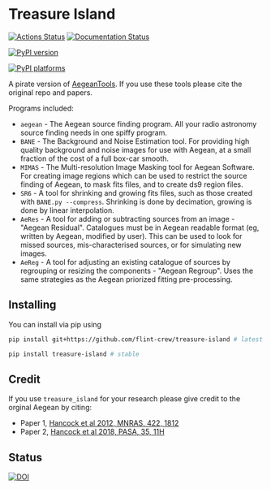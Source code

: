 # Treasure Island

[![Actions Status][actions-badge]][actions-link]
[![Documentation Status][rtd-badge]][rtd-link]

[![PyPI version][pypi-version]][pypi-link]
<!-- [![Conda-Forge][conda-badge]][conda-link] -->
[![PyPI platforms][pypi-platforms]][pypi-link]

<!-- [![GitHub Discussion][github-discussions-badge]][github-discussions-link] -->

<!-- SPHINX-START -->

<!-- prettier-ignore-start -->
[actions-badge]:            https://github.com/flint-crew/treasure-island/workflows/CI/badge.svg
[actions-link]:             https://github.com/flint-crew/treasure-island/actions
[conda-badge]:              https://img.shields.io/conda/vn/conda-forge/treasure-island
[conda-link]:               https://github.com/conda-forge/treasure-island-feedstock
[github-discussions-badge]: https://img.shields.io/static/v1?label=Discussions&message=Ask&color=blue&logo=github
[github-discussions-link]:  https://github.com/flint-crew/treasure-island/discussions
[pypi-link]:                https://pypi.org/project/treasure-island/
[pypi-platforms]:           https://img.shields.io/pypi/pyversions/treasure-island
[pypi-version]:             https://img.shields.io/pypi/v/treasure-island
[rtd-badge]:                https://readthedocs.org/projects/treasure-island/badge/?version=latest
[rtd-link]:                 https://treasure-island.readthedocs.io/en/latest/?badge=latest

<!-- prettier-ignore-end -->

A pirate version of [AegeanTools](https://github.com/PaulHancock/Aegean.git). If you use these tools please cite the original repo and papers.

Programs included:

- `aegean` - The Aegean source finding program. All your radio astronomy source finding needs in one spiffy program.
- `BANE` - The Background and Noise Estimation tool. For providing high quality background and noise images for use with Aegean, at a small fraction of the cost of a full box-car smooth.
- `MIMAS` - The Multi-resolution Image Masking tool for Aegean Software. For creating image regions which can be used to restrict the source finding of Aegean, to mask fits files, and to create ds9 region files.
- `SR6` - A tool for shrinking and growing fits files, such as those created with `BANE.py --compress`. Shrinking is done by decimation, growing is done by linear interpolation.
- `AeRes` - A tool for adding or subtracting sources from an image - "Aegean Residual". Catalogues must be in Aegean readable format (eg, written by Aegean, modified by user). This can be used to look for missed sources, mis-characterised sources, or for simulating new images.
- `AeReg` - A tool for adjusting an existing catalogue of sources by regrouping or resizing the components - "Aegean Regroup". Uses the same strategies as the Aegean priorized fitting pre-processing.

## Installing

You can install via pip using

```bash
pip install git+https://github.com/flint-crew/treasure-island # latest
```

```bash
pip install treasure-island # stable
```

## Credit

If you use `treasure_island` for your research please give credit to the orginal Aegean by citing:

- Paper 1, [Hancock et al 2012, MNRAS, 422, 1812](http://adsabs.harvard.edu/abs/2012MNRAS.422.1812H)
- Paper 2, [Hancock et al 2018, PASA, 35, 11H](http://adsabs.harvard.edu/abs/2018PASA...35...11H)


## Status

[![DOI](https://zenodo.org/badge/DOI/10.5281/zenodo.3474072.svg)](https://doi.org/10.5281/zenodo.3474072)
